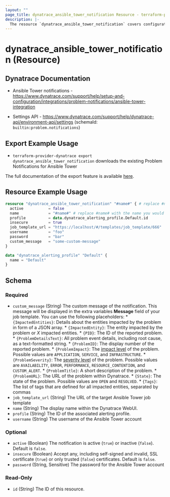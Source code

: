 ```yaml
---
layout: ""
page_title: dynatrace_ansible_tower_notification Resource - terraform-provider-dynatrace"
description: |-
  The resource `dynatrace_ansible_tower_notification` covers configuration problem notifications sent to Ansible Tower
---
```


# dynatrace_ansible_tower_notification (Resource)

## Dynatrace Documentation

- Ansible Tower notifications - https://www.dynatrace.com/support/help/setup-and-configuration/integrations/problem-notifications/ansible-tower-integration

- Settings API - https://www.dynatrace.com/support/help/dynatrace-api/environment-api/settings (schemaId: `builtin:problem.notifications`)

## Export Example Usage

- `terraform-provider-dynatrace export dynatrace_ansible_tower_notification` downloads the existing Problem Notifications for Ansible Tower

The full documentation of the export feature is available [here](https://registry.terraform.io/providers/dynatrace-oss/dynatrace/latest/docs#exporting-existing-configuration-from-a-dynatrace-environment).

## Resource Example Usage

```terraform
resource "dynatrace_ansible_tower_notification" "#name#" { # replace #name# with the name you would like your resource be known within your Terraform Module
  active           = false
  name             = "#name#" # replace #name# with the name you would like your entry to be displayed within the Dynatrace Web UI
  profile          = data.dynatrace_alerting_profile.Default.id
  insecure         = true
  job_template_url = "https://localhost/#/templates/job_template/666"
  username         = "foo"
  password         = "bar"
  custom_message   = "some-custom-message"
}

data "dynatrace_alerting_profile" "Default" {
  name = "Default"
}
```

<!-- schema generated by tfplugindocs -->
## Schema

### Required

- `custom_message` (String) The custom message of the notification. This message will be displayed in the extra variables **Message** field of your job template. You can use the following placeholders:  * `{ImpactedEntities}`: Details about the entities impacted by the problem in form of a JSON array.  * `{ImpactedEntity}`: The entity impacted by the problem or *X* impacted entities.  * `{PID}`: The ID of the reported problem.  * `{ProblemDetailsText}`: All problem event details, including root cause, as a text-formatted string.  * `{ProblemID}`: The display number of the reported problem.  * `{ProblemImpact}`: The [impact level](https://www.dynatrace.com/support/help/shortlink/impact-analysis) of the problem. Possible values are `APPLICATION`, `SERVICE`, and `INFRASTRUCTURE`.  * `{ProblemSeverity}`: The [severity level](https://www.dynatrace.com/support/help/shortlink/event-types) of the problem. Possible values are `AVAILABILITY`, `ERROR`, `PERFORMANCE`, `RESOURCE_CONTENTION`, and `CUSTOM_ALERT`.  * `{ProblemTitle}`: A short description of the problem.  * `{ProblemURL}`: The URL of the problem within Dynatrace.  * `{State}`: The state of the problem. Possible values are `OPEN` and `RESOLVED`.  * `{Tags}`: The list of tags that are defined for all impacted entities, separated by commas
- `job_template_url` (String) The URL of the target Ansible Tower job template
- `name` (String) The display name within the Dynatrace WebUI.
- `profile` (String) The ID of the associated alerting profile.
- `username` (String) The username of the Ansible Tower account

### Optional

- `active` (Boolean) The notification is active (`true`) or inactive (`false`). Default is `false`.
- `insecure` (Boolean) Accept any, including self-signed and invalid, SSL certificate (`true`) or only trusted (`false`) certificates. Default is `false`.
- `password` (String, Sensitive) The password for the Ansible Tower account

### Read-Only

- `id` (String) The ID of this resource.
 